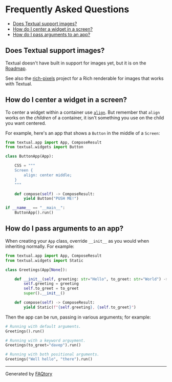 
# Frequently Asked Questions
- [Does Textual support images?](#does-textual-support-images)
- [How do I center a widget in a screen?](#how-do-i-center-a-widget-in-a-screen)
- [How do I pass arguments to an app?](#how-do-i-pass-arguments-to-an-app)

<a name="does-textual-support-images"></a>
## Does Textual support images?

Textual doesn't have built in support for images yet, but it is on the [Roadmap](https://textual.textualize.io/roadmap/).

See also the [rich-pixels](https://github.com/darrenburns/rich-pixels) project for a Rich renderable for images that works with Textual.

<a name="how-do-i-center-a-widget-in-a-screen"></a>
## How do I center a widget in a screen?

To center a widget within a container use
[`align`](https://textual.textualize.io/styles/align/). But remember that
`align` works on the *children* of a container, it isn't something you use
on the child you want centered.

For example, here's an app that shows a `Button` in the middle of a
`Screen`:

```python
from textual.app import App, ComposeResult
from textual.widgets import Button

class ButtonApp(App):

    CSS = """
    Screen {
        align: center middle;
    }
    """

    def compose(self) -> ComposeResult:
        yield Button("PUSH ME!")

if __name__ == "__main__":
    ButtonApp().run()
```

<a name="how-do-i-pass-arguments-to-an-app"></a>
## How do I pass arguments to an app?

When creating your `App` class, override `__init__` as you would when
inheriting normally. For example:

```python
from textual.app import App, ComposeResult
from textual.widgets import Static

class Greetings(App[None]):

    def __init__(self, greeting: str="Hello", to_greet: str="World") -> None:
        self.greeting = greeting
        self.to_greet = to_greet
        super().__init__()

    def compose(self) -> ComposeResult:
        yield Static(f"{self.greeting}, {self.to_greet}")
```

Then the app can be run, passing in various arguments; for example:

```python
# Running with default arguments.
Greetings().run()

# Running with a keyword arguyment.
Greetings(to_greet="davep").run()

# Running with both positional arguments.
Greetings("Well hello", "there").run()
```

<hr>

Generated by [FAQtory](https://github.com/willmcgugan/faqtory)